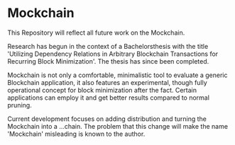 # Mockchain
This Repository will reflect all future work on the Mockchain.

Research has begun in the context of a Bachelorsthesis with the title 'Utilizing Dependency Relations in Arbitrary Blockchain Transactions for Recurring Block Minimization'. The thesis has since been completed.

Mockchain is not only a comfortable, minimalistic tool to evaluate a generic Blockchain application, it also features an experimental, though fully operational concept for block minimization after the fact. Certain applications can employ it and get better results compared to normal pruning.

Current development focuses on adding distribution and turning the Mockchain into a ...chain. The problem that this change will make the name 'Mockchain' misleading is known to the author.